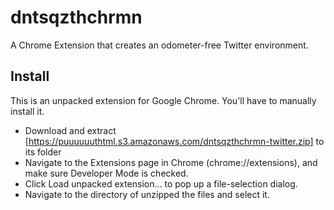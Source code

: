 dntsqzthchrmn
=================

A Chrome Extension that creates an odometer-free Twitter environment.

Install
-------------

This is an unpacked extension for Google Chrome. You'll have to manually install it.

* Download and extract [https://puuuuuuthtml.s3.amazonaws.com/dntsqzthchrmn-twitter.zip] to its folder
* Navigate to the Extensions page in Chrome (chrome://extensions), and make sure Developer Mode is checked.
* Click Load unpacked extension… to pop up a file-selection dialog.
* Navigate to the directory of unzipped the files and select it.
